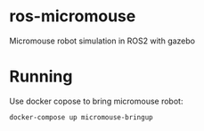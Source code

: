# ros-micromouse
Micromouse robot simulation in ROS2 with gazebo


# Running
Use docker copose to bring  micromouse robot:
``` bash
docker-compose up micromouse-bringup
```